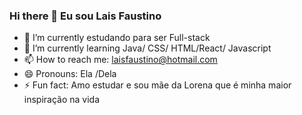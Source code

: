 ### Hi there 👋 Eu sou Lais Faustino


- 🔭 I’m currently  estudando  para ser Full-stack
- 🌱 I’m currently learning  Java/ CSS/ HTML/React/ Javascript
- 📫 How to reach me:  laisfaustino@hotmail.com
- 😄 Pronouns: Ela /Dela 
- ⚡ Fun fact:  Amo estudar e sou mãe da Lorena que é minha maior inspiração na vida
<!--
<picture>
<source 
  srcset="https://github-readme-stats.vercel.app/api?username=anuraghazra&show_icons=true&theme=dark"
  media="(prefers-color-scheme: dark)"
/>
<source
  srcset="https://github-readme-stats.vercel.app/api?username=anuraghazra&show_icons=true"
  media="(prefers-color-scheme: light), (prefers-color-scheme: no-preference)"
/>
<img src="https://github-readme-stats.vercel.app/api?username=anuraghazra&show_icons=true" />
</picture>
-->


